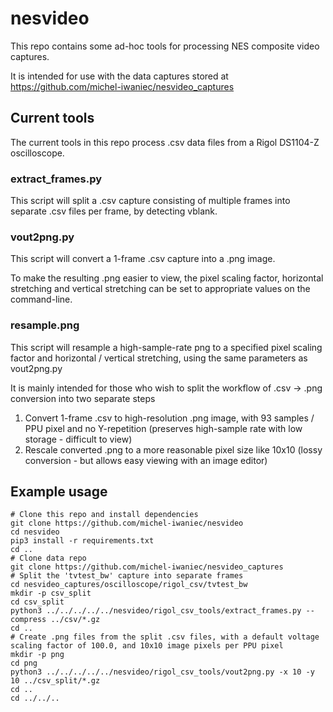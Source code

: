 # nesvideo

This repo contains some ad-hoc tools for processing NES composite video captures.

It is intended for use with the data captures stored at https://github.com/michel-iwaniec/nesvideo_captures

## Current tools

The current tools in this repo process .csv data files from a Rigol DS1104-Z oscilloscope.

### extract_frames.py

This script will split a .csv capture consisting of multiple frames into separate .csv files per frame, by detecting vblank.

### vout2png.py

This script will convert a 1-frame .csv capture into a .png image.

To make the resulting .png easier to view, the pixel scaling factor, horizontal stretching and vertical stretching can be set to appropriate values on the command-line.

### resample.png

This script will resample a high-sample-rate png to a specified pixel scaling factor and horizontal / vertical stretching, using the same parameters as vout2png.py

It is mainly intended for those who wish to split the workflow of .csv -> .png conversion into two separate steps

1. Convert 1-frame .csv to high-resolution .png image, with 93 samples / PPU pixel and no Y-repetition (preserves high-sample rate with low storage - difficult to view)
2. Rescale converted .png to a more reasonable pixel size like 10x10 (lossy conversion - but allows easy viewing with an image editor)

## Example usage

```
# Clone this repo and install dependencies
git clone https://github.com/michel-iwaniec/nesvideo
cd nesvideo
pip3 install -r requirements.txt
cd ..
# Clone data repo
git clone https://github.com/michel-iwaniec/nesvideo_captures
# Split the 'tvtest_bw' capture into separate frames
cd nesvideo_captures/oscilloscope/rigol_csv/tvtest_bw
mkdir -p csv_split
cd csv_split
python3 ../../../../../nesvideo/rigol_csv_tools/extract_frames.py --compress ../csv/*.gz
cd ..
# Create .png files from the split .csv files, with a default voltage scaling factor of 100.0, and 10x10 image pixels per PPU pixel
mkdir -p png
cd png
python3 ../../../../../nesvideo/rigol_csv_tools/vout2png.py -x 10 -y 10 ../csv_split/*.gz
cd ..
cd ../../..
```

